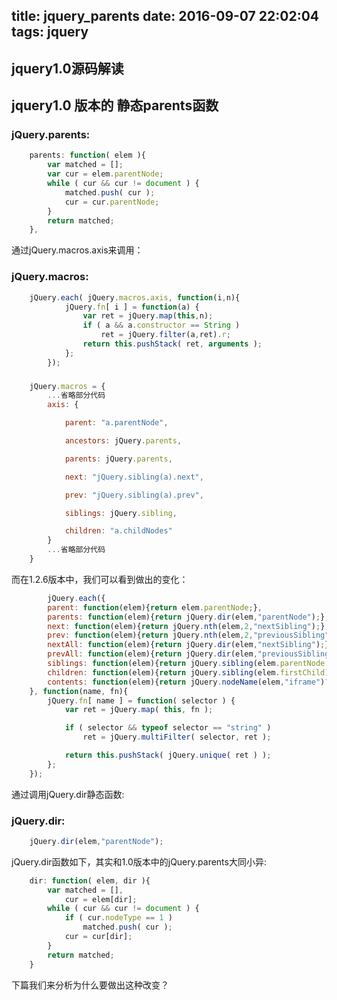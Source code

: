 title: jquery_parents
date: 2016-09-07 22:02:04
tags: jquery
---

##   jquery1.0源码解读

## jquery1.0 版本的 静态parents函数

### jQuery.parents:
```js
	parents: function( elem ){
		var matched = [];
		var cur = elem.parentNode;
		while ( cur && cur != document ) {
			matched.push( cur );
			cur = cur.parentNode;
		}
		return matched;
	},
```

通过jQuery.macros.axis来调用：

### jQuery.macros:
```javascript
	jQuery.each( jQuery.macros.axis, function(i,n){
			jQuery.fn[ i ] = function(a) {
				var ret = jQuery.map(this,n);
				if ( a && a.constructor == String )
					ret = jQuery.filter(a,ret).r;
				return this.pushStack( ret, arguments );
			};
		});
```

###

```javascript
	jQuery.macros = {
		...省略部分代码
		axis: {

			parent: "a.parentNode",

			ancestors: jQuery.parents,

			parents: jQuery.parents,

			next: "jQuery.sibling(a).next",

			prev: "jQuery.sibling(a).prev",

			siblings: jQuery.sibling,

			children: "a.childNodes"
		}
		...省略部分代码
	}
```

而在1.2.6版本中，我们可以看到做出的变化：

```javascript
		jQuery.each({
		parent: function(elem){return elem.parentNode;},
		parents: function(elem){return jQuery.dir(elem,"parentNode");},
		next: function(elem){return jQuery.nth(elem,2,"nextSibling");},
		prev: function(elem){return jQuery.nth(elem,2,"previousSibling");},
		nextAll: function(elem){return jQuery.dir(elem,"nextSibling");},
		prevAll: function(elem){return jQuery.dir(elem,"previousSibling");},
		siblings: function(elem){return jQuery.sibling(elem.parentNode.firstChild,elem);},
		children: function(elem){return jQuery.sibling(elem.firstChild);},
		contents: function(elem){return jQuery.nodeName(elem,"iframe")?elem.contentDocument||elem.contentWindow.document:jQuery.makeArray(elem.childNodes);}
	}, function(name, fn){
		jQuery.fn[ name ] = function( selector ) {
			var ret = jQuery.map( this, fn );

			if ( selector && typeof selector == "string" )
				ret = jQuery.multiFilter( selector, ret );

			return this.pushStack( jQuery.unique( ret ) );
		};
	});
```

通过调用jQuery.dir静态函数:

### jQuery.dir:
```javascript
	jQuery.dir(elem,"parentNode");
```
jQuery.dir函数如下，其实和1.0版本中的jQuery.parents大同小异:
```javascript
	dir: function( elem, dir ){
		var matched = [],
			cur = elem[dir];
		while ( cur && cur != document ) {
			if ( cur.nodeType == 1 )
				matched.push( cur );
			cur = cur[dir];
		}
		return matched;
	}
```


下篇我们来分析为什么要做出这种改变？
